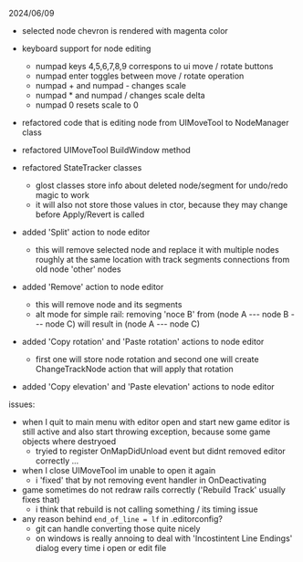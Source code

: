 2024/06/09
- selected node chevron is rendered with magenta color
- keyboard support for node editing
    - numpad keys 4,5,6,7,8,9 correspons to ui move / rotate buttons
    - numpad enter toggles between move / rotate operation
    - numpad + and numpad - changes scale
    - numpad * and numpad / changes scale delta
    - numpad 0 resets scale to 0
- refactored code that is editing node from UIMoveTool to NodeManager class
- refactored UIMoveTool BuildWindow method
- refactored StateTracker classes
    - glost classes store info about deleted node/segment for undo/redo magic to work
    - it will also not store those values in ctor, because they may change before Apply/Revert is called

- added 'Split' action to node editor
    - this will remove selected node and replace it with multiple nodes roughly at the same location with track segments connections from old node 'other' nodes
- added 'Remove' action to node editor
    - this will remove node and its segments
    - alt mode for simple rail: removing 'noce B' from (node A --- node B --- node C) will result in (node A --- node C)
- added 'Copy rotation' and 'Paste rotation' actions to node editor
    - first one will store node rotation and second one will create ChangeTrackNode action that will apply that rotation  
- added 'Copy elevation' and 'Paste elevation' actions to node editor

issues:
- when I quit to main menu with editor open and start new game editor is still active and also start throwing exception, because some game objects where destryoed
  - tryied to register OnMapDidUnload event but didnt removed editor correctly ...
- when I close UIMoveTool im unable to open it again
  - i 'fixed' that by not removing event handler in OnDeactivating
- game sometimes do not redraw rails correctly ('Rebuild Track' usually fixes that)
  - i think that rebuild is not calling something / its timing issue
- any reason behind `end_of_line = lf` in .editorconfig?
  - git can handle converting those quite nicely
  - on windows is really annoing to deal with 'Incostintent Line Endings' dialog every time i open or edit file